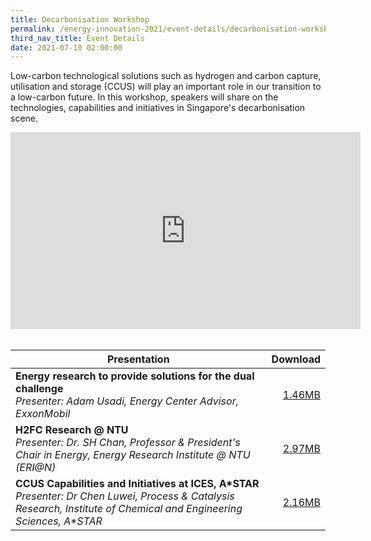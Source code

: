 ```yaml
---
title: Decarbonisation Workshop
permalink: /energy-innovation-2021/event-details/decarbonisation-workshop/
third_nav_title: Event Details
date: 2021-07-10 02:00:00
---
```

Low-carbon technological solutions such as hydrogen and carbon capture, utilisation and storage (CCUS) will play an important role in our transition to a low-carbon future. In this workshop, speakers will share on the technologies, capabilities and initiatives in Singapore's decarbonisation scene.

<div style="text-align: center;"><iframe width="560" height="315" src="https://www.youtube.com/embed/BPjlcqeRTrk" title="YouTube video player" frameborder="0" allow="accelerometer; autoplay; clipboard-write; encrypted-media; gyroscope; picture-in-picture" allowfullscreen></iframe></div><br/>

| **Presentation** | **Download** |
|---|----:|
| **Energy research to provide solutions for the dual challenge**<br>*Presenter: Adam Usadi, Energy Center Advisor, ExxonMobil* | [1.46MB](/files/archives/decarbonisation-technical-workshop-adam-usadi.pdf) |
| **H2FC Research @ NTU**<br>*Presenter: Dr. SH Chan, Professor & President's Chair in Energy, Energy Research Institute @ NTU (ERI@N)* | [2.97MB](/files/archives/decarbonisation-technical-workshop-chan-siew-hwa.pdf) |
| **CCUS Capabilities and Initiatives at ICES, A\*STAR**<br>*Presenter: Dr Chen Luwei, Process & Catalysis Research, Institute of Chemical and Engineering Sciences, A\*STAR* | [2.16MB](/files/archives/decarbonisation-technical-workshop-chen-luwei.pdf) |
